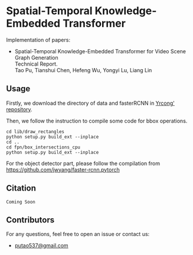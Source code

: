 # Spatial-Temporal Knowledge-Embedded Transformer 

Implementation of papers: 

- Spatial-Temporal Knowledge-Embedded Transformer for Video Scene Graph Generation  
  Technical Report.   
  Tao Pu, Tianshui Chen, Hefeng Wu, Yongyi Lu, Liang Lin

## Usage
Firstly, we download the directory of data and fasterRCNN in [Yrcong' repository](https://github.com/yrcong/STTran).

Then, we follow the instruction to compile some code for bbox operations.
```
cd lib/draw_rectangles
python setup.py build_ext --inplace
cd ..
cd fpn/box_intersections_cpu
python setup.py build_ext --inplace
```

For the object detector part, please follow the compilation from https://github.com/jwyang/faster-rcnn.pytorch


## Citation
```
Coming Soon
```
  
## Contributors
For any questions, feel free to open an issue or contact us:    

* putao537@gmail.com
